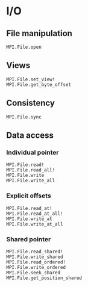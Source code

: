 # I/O

## File manipulation

```@docs
MPI.File.open
```

## Views

```@docs
MPI.File.set_view!
MPI.File.get_byte_offset
```

## Consistency

```@docs
MPI.File.sync
```

## Data access

### Individual pointer

```@docs
MPI.File.read!
MPI.File.read_all!
MPI.File.write
MPI.File.write_all
```

### Explicit offsets

```@docs
MPI.File.read_at!
MPI.File.read_at_all!
MPI.File.write_at
MPI.File.write_at_all
```

### Shared pointer

```@docs
MPI.File.read_shared!
MPI.File.write_shared
MPI.File.read_ordered!
MPI.File.write_ordered
MPI.File.seek_shared
MPI.File.get_position_shared
```
